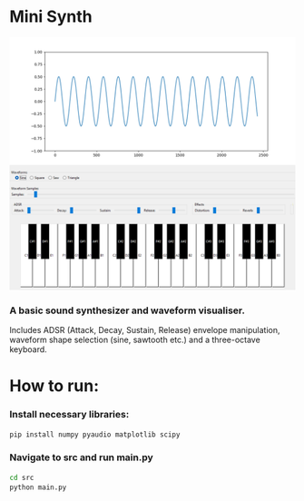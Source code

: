# Mini Synth

![Project in action](screenshots/image.png)

### A basic sound synthesizer and waveform visualiser. 
Includes ADSR (Attack, Decay, Sustain, Release) envelope manipulation, waveform shape selection (sine, sawtooth etc.) and a three-octave keyboard.


# How to run:

### Install necessary libraries:
```bash 
pip install numpy pyaudio matplotlib scipy
```

### Navigate to src and run main.py
```bash 
cd src
python main.py
```